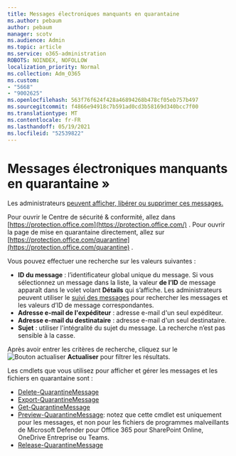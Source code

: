 ```yaml
---
title: Messages électroniques manquants en quarantaine
ms.author: pebaum
author: pebaum
manager: scotv
ms.audience: Admin
ms.topic: article
ms.service: o365-administration
ROBOTS: NOINDEX, NOFOLLOW
localization_priority: Normal
ms.collection: Adm_O365
ms.custom:
- "5668"
- "9002625"
ms.openlocfilehash: 563f76f624f428a46894268b478cf05eb757b497
ms.sourcegitcommit: f4866e94918c7b591ad0cd3b58169d340bcc7f00
ms.translationtype: MT
ms.contentlocale: fr-FR
ms.lasthandoff: 05/19/2021
ms.locfileid: "52539822"
---
```

# <a name="missing-emails-in-quarantine"></a>Messages électroniques manquants en quarantaine »

Les administrateurs [peuvent afficher, libérer ou supprimer ces messages.](/microsoft-365/security/office-365-security/manage-quarantined-messages-and-files)

Pour ouvrir le Centre de sécurité & conformité, allez dans [https://protection.office.com](https://protection.office.com/) . Pour ouvrir la page de mise en quarantaine directement, allez sur [https://protection.office.com/quarantine](https://protection.office.com/quarantine) .  

Vous pouvez effectuer une recherche sur les valeurs suivantes :  

- **ID du message** : l’identificateur global unique du message. Si vous sélectionnez un message dans la liste, la valeur  **de l’ID**  de message apparaît dans le volet volant  **Détails**  qui s’affiche. Les administrateurs peuvent utiliser le [suivi des messages](/microsoft-365/security/office-365-security/message-trace-scc) pour rechercher les messages et les valeurs d’ID de message correspondantes.
- **Adresse e-mail de l'expéditeur** : adresse e-mail d'un seul expéditeur.
- **Adresse e-mail du destinataire** : adresse e-mail d'un seul destinataire.
- **Sujet** : utiliser l'intégralité du sujet du message. La recherche n’est pas sensible à la casse.

Après avoir entrer les critères de recherche, cliquez sur le ![Bouton actualiser](/microsoft-365/media/scc-quarantine-refresh.png?view=o365-worldwide) **Actualiser** pour filtrer les résultats.

Les cmdlets que vous utilisez pour afficher et gérer les messages et les fichiers en quarantaine sont :
- [Delete-QuarantineMessage](/powershell/module/exchange/delete-quarantinemessage)
- [Export-QuarantineMessage](/powershell/module/exchange/export-quarantinemessage)
- [Get-QuarantineMessage](/powershell/module/exchange/get-quarantinemessage)
- [Preview-QuarantineMessage](/powershell/module/exchange/preview-quarantinemessage): notez que cette cmdlet est uniquement pour les messages, et non pour les fichiers de programmes malveillants de Microsoft Defender pour Office 365 pour SharePoint Online, OneDrive Entreprise ou Teams.
- [Release-QuarantineMessage](/powershell/module/exchange/release-quarantinemessage)
